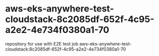 # aws-eks-anywhere-test-cloudstack-8c2085df-652f-4c95-a2e2-4e734f0380a1-70
repository for use with E2E test job aws-eks-anywhere-test-cloudstack:8c2085df-652f-4c95-a2e2-4e734f0380a1-70
